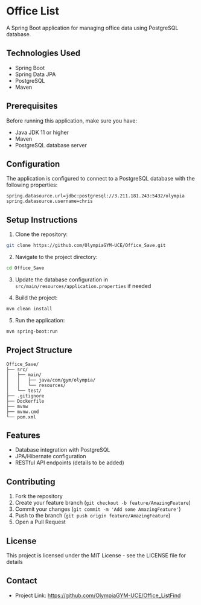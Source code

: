 # Office List

A Spring Boot application for managing office data using PostgreSQL database.

## Technologies Used

- Spring Boot
- Spring Data JPA
- PostgreSQL
- Maven

## Prerequisites

Before running this application, make sure you have:

- Java JDK 11 or higher
- Maven
- PostgreSQL database server

## Configuration

The application is configured to connect to a PostgreSQL database with the following properties:

```properties
spring.datasource.url=jdbc:postgresql://3.211.181.243:5432/olympia
spring.datasource.username=chris
```

## Setup Instructions

1. Clone the repository:
```bash
git clone https://github.com/OlympiaGYM-UCE/Office_Save.git
```

2. Navigate to the project directory:
```bash
cd Office_Save
```

3. Update the database configuration in `src/main/resources/application.properties` if needed

4. Build the project:
```bash
mvn clean install
```

5. Run the application:
```bash
mvn spring-boot:run
```

## Project Structure

```
Office_Save/
├── src/
│   ├── main/
│   │   ├── java/com/gym/olympia/
│   │   └── resources/
│   └── test/
├── .gitignore
├── Dockerfile
├── mvnw
├── mvnw.cmd
└── pom.xml
```

## Features

- Database integration with PostgreSQL
- JPA/Hibernate configuration
- RESTful API endpoints (details to be added)

## Contributing

1. Fork the repository
2. Create your feature branch (`git checkout -b feature/AmazingFeature`)
3. Commit your changes (`git commit -m 'Add some AmazingFeature'`)
4. Push to the branch (`git push origin feature/AmazingFeature`)
5. Open a Pull Request

## License

This project is licensed under the MIT License - see the LICENSE file for details

## Contact

- Project Link: https://github.com/OlympiaGYM-UCE/Office_ListFind
